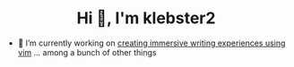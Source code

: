 <h1 align="center">Hi 👋, I'm klebster2</h1>

- 🔭 I’m currently working on [creating immersive writing experiences using vim](https://github.com/klebster2/vimrc)
... among a bunch of other things
